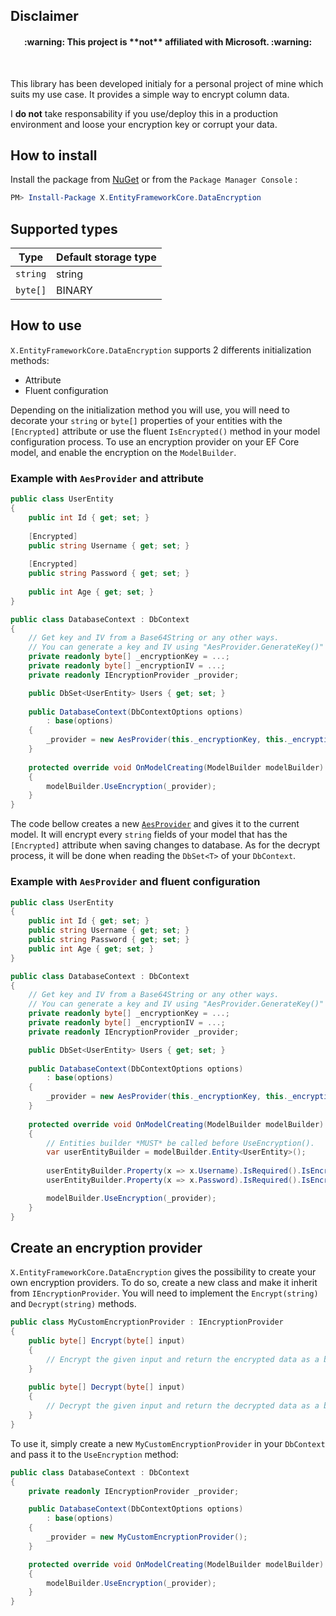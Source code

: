 ## Disclaimer

<h4 align="center">:warning: This project is **not** affiliated with Microsoft. :warning:</h4><br>

This library has been developed initialy for a personal project of mine which suits my use case. It provides a simple way to encrypt column data.

I **do not** take responsability if you use/deploy this in a production environment and loose your encryption key or corrupt your data.

## How to install

Install the package from [NuGet](https://www.nuget.org/) or from the `Package Manager Console` :

```powershell
PM> Install-Package X.EntityFrameworkCore.DataEncryption
```

## Supported types

| Type | Default storage type |
|------|----------------------|
| `string` | string |
| `byte[]` | BINARY |

## How to use

`X.EntityFrameworkCore.DataEncryption` supports 2 differents initialization methods:
* Attribute
* Fluent configuration

Depending on the initialization method you will use, you will need to decorate your `string` or `byte[]` properties of your entities with the `[Encrypted]` attribute or use the fluent `IsEncrypted()` method in your model configuration process.
To use an encryption provider on your EF Core model, and enable the encryption on the `ModelBuilder`. 

### Example with `AesProvider` and attribute

```csharp
public class UserEntity
{
	public int Id { get; set; }
	
	[Encrypted]
	public string Username { get; set; }
	
	[Encrypted]
	public string Password { get; set; }
	
	public int Age { get; set; }
}

public class DatabaseContext : DbContext
{
	// Get key and IV from a Base64String or any other ways.
	// You can generate a key and IV using "AesProvider.GenerateKey()"
	private readonly byte[] _encryptionKey = ...; 
	private readonly byte[] _encryptionIV = ...;
	private readonly IEncryptionProvider _provider;

	public DbSet<UserEntity> Users { get; set; }
	
	public DatabaseContext(DbContextOptions options)
		: base(options)
	{
		_provider = new AesProvider(this._encryptionKey, this._encryptionIV);
	}
	
	protected override void OnModelCreating(ModelBuilder modelBuilder)
	{
		modelBuilder.UseEncryption(_provider);
	}
}
```
The code bellow creates a new [`AesProvider`](https://github.com/ArcherTrister/X.EntityFrameworkCore.DataEncryption/blob/main/src/EntityFrameworkCore.DataEncryption/Providers/AesProvider.cs) and gives it to the current model. It will encrypt every `string` fields of your model that has the `[Encrypted]` attribute when saving changes to database. As for the decrypt process, it will be done when reading the `DbSet<T>` of your `DbContext`.

### Example with `AesProvider` and fluent configuration

```csharp
public class UserEntity
{
	public int Id { get; set; }
	public string Username { get; set; }
	public string Password { get; set; }
	public int Age { get; set; }
}

public class DatabaseContext : DbContext
{
	// Get key and IV from a Base64String or any other ways.
	// You can generate a key and IV using "AesProvider.GenerateKey()"
	private readonly byte[] _encryptionKey = ...; 
	private readonly byte[] _encryptionIV = ...;
	private readonly IEncryptionProvider _provider;

	public DbSet<UserEntity> Users { get; set; }
	
	public DatabaseContext(DbContextOptions options)
		: base(options)
	{
		_provider = new AesProvider(this._encryptionKey, this._encryptionIV);
	}
	
	protected override void OnModelCreating(ModelBuilder modelBuilder)
	{
		// Entities builder *MUST* be called before UseEncryption().
		var userEntityBuilder = modelBuilder.Entity<UserEntity>();
		
		userEntityBuilder.Property(x => x.Username).IsRequired().IsEncrypted();
		userEntityBuilder.Property(x => x.Password).IsRequired().IsEncrypted();

		modelBuilder.UseEncryption(_provider);
	}
}
```

## Create an encryption provider

`X.EntityFrameworkCore.DataEncryption` gives the possibility to create your own encryption providers. To do so, create a new class and make it inherit from `IEncryptionProvider`. You will need to implement the `Encrypt(string)` and `Decrypt(string)` methods.

```csharp
public class MyCustomEncryptionProvider : IEncryptionProvider
{
	public byte[] Encrypt(byte[] input)
	{
		// Encrypt the given input and return the encrypted data as a byte[].
	}
	
	public byte[] Decrypt(byte[] input)
	{
		// Decrypt the given input and return the decrypted data as a byte[].
	}
}
```

To use it, simply create a new `MyCustomEncryptionProvider` in your `DbContext` and pass it to the `UseEncryption` method:
```csharp
public class DatabaseContext : DbContext
{
	private readonly IEncryptionProvider _provider;

	public DatabaseContext(DbContextOptions options)
		: base(options)
	{
		_provider = new MyCustomEncryptionProvider();
	}

	protected override void OnModelCreating(ModelBuilder modelBuilder)
	{
		modelBuilder.UseEncryption(_provider);
	}
}
```
